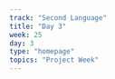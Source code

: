 ```yaml
---
track: "Second Language"
title: "Day 3"
week: 25
day: 3
type: "homepage"
topics: "Project Week"
---
```

